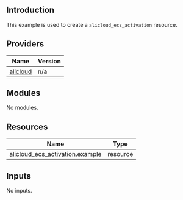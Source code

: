 <!-- BEGIN_TF_DOCS -->
## Introduction

This example is used to create a `alicloud_ecs_activation` resource.

## Providers

| Name | Version |
|------|---------|
| <a name="provider_alicloud"></a> [alicloud](#provider\_alicloud) | n/a |

## Modules

No modules.

## Resources

| Name | Type |
|------|------|
| [alicloud_ecs_activation.example](https://registry.terraform.io/providers/aliyun/alicloud/latest/docs/resources/ecs_activation) | resource |

## Inputs

No inputs.
<!-- END_TF_DOCS -->    